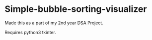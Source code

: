 # Simple-bubble-sorting-visualizer
Made this as a part of my 2nd year DSA Project. 

Requires python3 tkinter.
